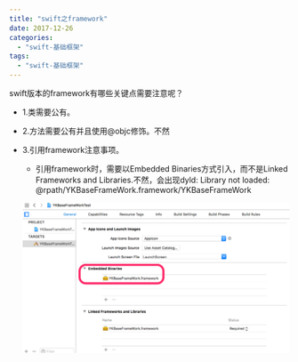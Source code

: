 ```yaml
---
title: "swift之framework"
date: 2017-12-26
categories:
  - "swift-基础框架"
tags:
  - "swift-基础框架"
---
```

<!--more-->

swift版本的framework有哪些关键点需要注意呢？
<!--more-->

* 1.类需要公有。
* 2.方法需要公有并且使用@objc修饰。不然
* 3.引用framework注意事项。
	* 引用framework时，需要以Embedded Binaries方式引入，而不是Linked Frameworks and Libraries.不然，会出现dyld: Library not loaded: @rpath/YKBaseFrameWork.framework/YKBaseFrameWork
	
	![image](/images/post/2017-12-26-swiftzhi-framework/framework_use.png) 
